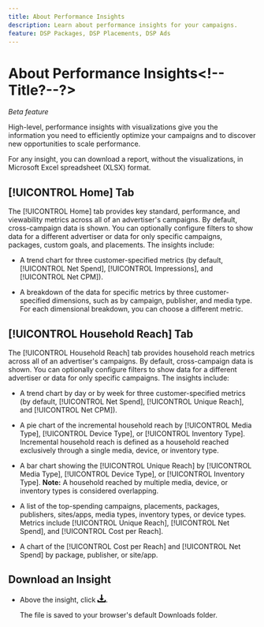 ```yaml
---
title: About Performance Insights
description: Learn about performance insights for your campaigns.
feature: DSP Packages, DSP Placements, DSP Ads
---
```

# About Performance Insights<!-- Title?--?>

*Beta feature*

<!-- Edit title and metadata as necessary -->

High-level, performance insights with visualizations give you the information you need to efficiently optimize your campaigns and to discover new opportunities to scale performance.

For any insight, you can download a report, without the visualizations, in Microsoft Excel spreadsheet (XLSX) format.

## [!UICONTROL Home] Tab

The [!UICONTROL Home] tab provides key standard, performance, and viewability metrics across all of an advertiser's campaigns<!-- active only? -->. By default, cross-campaign data is shown. You can optionally configure filters to show data for a different advertiser or data for only specific campaigns<!-- active only? -->, packages<!-- active only? -->, custom goals, and placements<!-- active only? -->. The insights include:

  * A trend chart for three customer-specified metrics (by default, [!UICONTROL Net Spend], [!UICONTROL Impressions], and [!UICONTROL Net CPM]).

  * A breakdown of the data for specific metrics by three customer-specified dimensions, such as by campaign, publisher, and media type. For each dimensional breakdown, you can choose a different metric.

## [!UICONTROL Household Reach] Tab

The [!UICONTROL Household Reach] tab provides household reach metrics across all of an advertiser's campaigns<!-- active only? -->. By default, cross-campaign data is shown. You can optionally configure filters to show data for a different advertiser or data for only specific campaigns<!-- active only? -->. The insights include:

  * A trend chart by day or by week for three customer-specified metrics (by default, [!UICONTROL Net Spend], [!UICONTROL Unique Reach], and [!UICONTROL Net CPM]).

  * A pie chart of the incremental household reach by [!UICONTROL Media Type], [!UICONTROL Device Type], or [!UICONTROL Inventory Type]. Incremental household reach is defined as a household reached exclusively through a single media, device, or inventory type.

  * A bar chart showing the [!UICONTROL Unique Reach] by [!UICONTROL Media Type], [!UICONTROL Device Type], or [!UICONTROL Inventory Type]. **Note:** A household reached by multiple media, device, or inventory types is considered overlapping.
  
  * A list of the top-spending campaigns, placements, packages, publishers, sites/apps, media types, inventory types, or device types. Metrics include [!UICONTROL Unique Reach], [!UICONTROL Net Spend], and [!UICONTROL Cost per Reach].

  * A <!-- ???? --> chart of the [!UICONTROL Cost per Reach] and [!UICONTROL Net Spend] by package, publisher, or site/app.

## Download an Insight

* Above the insight, click ![Download](/help/creative/assets/download.png "Download").

  The file is saved to your browser's default Downloads folder.

<!--
## Apply Filters

to whole tab, I think

Filter icon + drop-down menu
-->

<!--
## Change the Metrics and Dimensions for an Insight

-->


